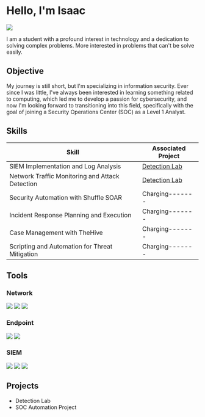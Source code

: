 # Hello, I'm Isaac
<a href="https://linkedin.com/in/isaacmoreira?utm_source=share&utm_campaign=share_via&utm_content=profile&utm_medium=android_app"><img src="https://img.shields.io/badge/-LinkedIn-0072b1?&style=for-the-badge&logo=linkedin&logoColor=white" /></a>

I am a student with a profound interest in technology and a dedication to solving complex problems. More interested in problems that can't be solve easily. 

## Objective

My journey is still short, but I'm specializing in information security. Ever since I was little, I've always been interested in learning something related to computing, which led me to develop a passion for cybersecurity, and now I'm looking forward to transitioning into this field, specifically with the goal of joining a Security Operations Center (SOC) as a Level 1 Analyst.

## Skills

| Skill                                         | Associated Project         |
|-----------------------------------------------|----------------------------|
| SIEM Implementation and Log Analysis          | <a href="https://google.com">Detection Lab</a>|
| Network Traffic Monitoring and Attack Detection | <a href="https://google.com">Detection Lab</a>|
| Security Automation with Shuffle SOAR         | Charging-------|
| Incident Response Planning and Execution      | Charging-------|
| Case Management with TheHive                  | Charging-------|
| Scripting and Automation for Threat Mitigation | Charging-------|

## Tools 

### Network
<div>
    <img src="https://img.shields.io/badge/-Wireshark-1679A7?&style=for-the-badge&logo=Wireshark&logoColor=white" />
    <img src="https://img.shields.io/badge/-Suricata-EF3B2D?&style=for-the-badge&logo=Suricata&logoColor=white" />
    <img src="https://img.shields.io/badge/-Zeek-777BB4?&style=for-the-badge&logo=Zeek&logoColor=white" />
</div>

### Endpoint
<div>
    <img src="https://img.shields.io/badge/-Microsoft_Defender_for_Endpoint-00A4EF?&style=for-the-badge&logo=Microsoft&logoColor=white" />
    <img src="https://img.shields.io/badge/-Velociraptor-4B275F?&style=for-the-badge&logo=Velociraptor&logoColor=white" />
</div>

### SIEM
<div>
    <img src="https://img.shields.io/badge/-Microsoft_Sentinel-0078D4?&style=for-the-badge&logo=Microsoft&logoColor=white" />
    <img src="https://img.shields.io/badge/-Splunk-000000?&style=for-the-badge&logo=Splunk&logoColor=white" />
    <img src="https://img.shields.io/badge/-Elastic-005571?&style=for-the-badge&logo=Elastic&logoColor=white" />
</div>

</div>

## Projects
- Detection Lab
- SOC Automation Project
